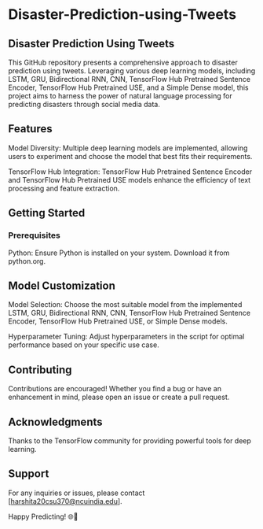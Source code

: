 # Disaster-Prediction-using-Tweets

## Disaster Prediction Using Tweets
This GitHub repository presents a comprehensive approach to disaster prediction using tweets. Leveraging various deep learning models, including LSTM, GRU, Bidirectional RNN, CNN, TensorFlow Hub Pretrained Sentence Encoder, TensorFlow Hub Pretrained USE, and a Simple Dense model, this project aims to harness the power of natural language processing for predicting disasters through social media data.

## Features
Model Diversity: Multiple deep learning models are implemented, allowing users to experiment and choose the model that best fits their requirements.

TensorFlow Hub Integration: TensorFlow Hub Pretrained Sentence Encoder and TensorFlow Hub Pretrained USE models enhance the efficiency of text processing and feature extraction.

## Getting Started
### Prerequisites
Python: Ensure Python is installed on your system. Download it from python.org.

## Model Customization
Model Selection: Choose the most suitable model from the implemented LSTM, GRU, Bidirectional RNN, CNN, TensorFlow Hub Pretrained Sentence Encoder, TensorFlow Hub Pretrained USE, or Simple Dense models.

Hyperparameter Tuning: Adjust hyperparameters in the script for optimal performance based on your specific use case.

## Contributing
Contributions are encouraged! Whether you find a bug or have an enhancement in mind, please open an issue or create a pull request.

## Acknowledgments
Thanks to the TensorFlow community for providing powerful tools for deep learning.
## Support
For any inquiries or issues, please contact [harshita20csu370@ncuindia.edu].

Happy Predicting! 🌐🚨
